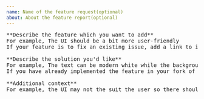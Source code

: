 ```yaml
---
name: Name of the feature request(optional)
about: About the feature report(optional)
---
```

<pre>
**Describe the feature which you want to add**
For example, The UI should be a bit more user-friendly
If your feature is to fix an existing issue, add a link to it here

**Describe the solution you'd like**
For example, The text can be modern white while the background can be customizable from FalconXOS
If you have already implemented the feature in your fork of FalconXOS and want to implement it to the main repository, you can create a pull request and add a link to it here

**Additional context**
For example, the UI may not the suit the user so there should be a settings page
</pre>
